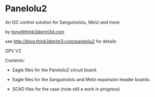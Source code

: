 Panelolu2
=========

An I2C control solution for Sanguinololu, Melzi and more

by tony@think3dprint3d.com

see
http://blog.think3dprint3.com/panelolu2
for details

GPV V3

Contents:

- Eagle files for the Panelolu2 circuit board.

- Eagle files for the Sanguinololu and Melzi expansion header boards. 

- SCAD files for the case (note still a work in progress)
